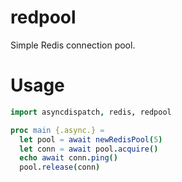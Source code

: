 # redpool

Simple Redis connection pool.

# Usage

```nim
import asyncdispatch, redis, redpool

proc main {.async.} =
  let pool = await newRedisPool(5)
  let conn = await pool.acquire()
  echo await conn.ping()
  pool.release(conn)
```
